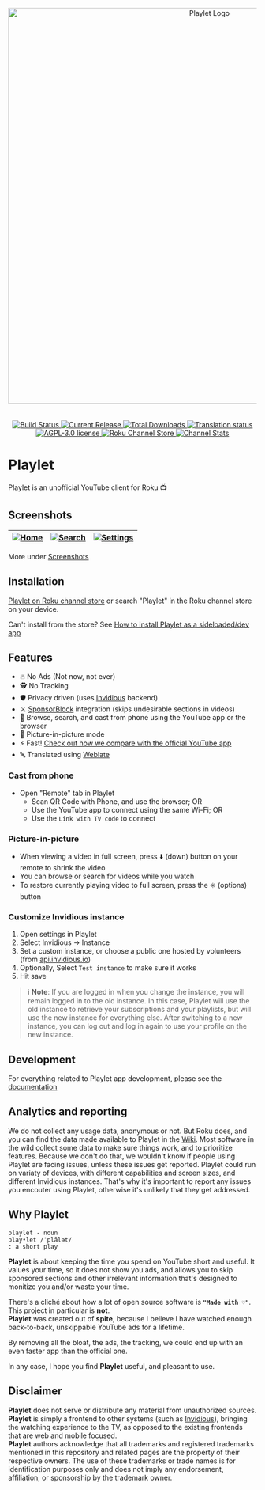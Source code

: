 <!-- markdownlint-disable MD033 MD041 -->
<p align="center">
  <img src="docs/banner.png" style="display:block;text-align:center" alt="Playlet Logo" width="800"/>
  <br/><br/>
  <a href="https://github.com/iBicha/playlet/actions/workflows/release.yml?query=branch%3Amain">
    <img alt="Build Status" src="https://img.shields.io/github/actions/workflow/status/iBicha/playlet/release.yml.svg?branch=main"/>
  </a>
  <a href="https://github.com/iBicha/playlet/releases">
    <img alt="Current Release" src="https://img.shields.io/github/release/iBicha/playlet.svg"/>
    <img alt="Total Downloads" src="https://img.shields.io/github/downloads/iBicha/playlet/latest/playlet-lib.squashfs.pkg.svg"/>
  </a>
  <a href="https://hosted.weblate.org/engage/playlet/">
    <img src="https://hosted.weblate.org/widget/playlet/svg-badge.svg" alt="Translation status" />
  </a>
  <a href="/LICENSE">
    <img alt="AGPL-3.0 license" src="https://img.shields.io/github/license/iBicha/playlet.svg"/>
  </a>
  <a href="https://channelstore.roku.com/details/4a41d0921265a5e31429a7679442153f:b5bcb5b630c28b01e93bf59856317b43/playlet">
    <img alt="Roku Channel Store" src="https://img.shields.io/badge/Roku%20Store-Install-blueviolet?logo=roku&logoColor=blueviolet&labelColor=white"/>
  </a>
  <a href="https://github.com/iBicha/playlet/wiki">
    <img alt="Channel Stats" src="https://img.shields.io/badge/%F0%9F%93%88-channel_stats-blue"/>
  </a>
</p>

# Playlet

Playlet is an unofficial YouTube client for Roku 📺

## Screenshots

  <a href="./docs/screenshots/README.md">

| [![Home](docs/screenshots/home.jpg)](docs/screenshots/README.md) | [![Search](docs/screenshots/search.jpg)](docs/screenshots/README.md) | [![Settings](docs/screenshots/settings.jpg)](docs/screenshots/README.md) |
| ---------------------------------------------------------------- | -------------------------------------------------------------------- | ------------------------------------------------------------------------ |

  </a>

More under [Screenshots](./docs/screenshots/README.md)

## Installation

[Playlet on Roku channel store](https://channelstore.roku.com/details/840aec36f51bfe6d96cf6db9055a372a/playlet) or search "Playlet" in the Roku channel store on your device.

Can't install from the store? See [How to install Playlet as a sideloaded/dev app](https://github.com/iBicha/playlet/discussions/371)

## Features

- 🔥 No Ads (Not now, not ever)
- 🕵️ No Tracking
- 🛡️ Privacy driven (uses [Invidious](https://invidious.io/) backend)
- ⚔️ [SponsorBlock](https://sponsor.ajay.app/) integration (skips undesirable sections in videos)
- 📱 Browse, search, and cast from phone using the YouTube app or the browser
- 🔮 Picture-in-picture mode
- ⚡ Fast! [Check out how we compare with the official YouTube app](https://youtu.be/qmSvA-QQW20)
- 🔤 Translated using [Weblate](https://hosted.weblate.org/projects/playlet/playlet/)

### Cast from phone

- Open "Remote" tab in Playlet
  - Scan QR Code with Phone, and use the browser; OR
  - Use the YouTube app to connect using the same Wi-Fi; OR
  - Use the `Link with TV code` to connect

### Picture-in-picture

- When viewing a video in full screen, press ⬇️ (down) button on your remote to shrink the video
- You can browse or search for videos while you watch
- To restore currently playing video to full screen, press the ✳️ (options) button

### Customize Invidious instance

1. Open settings in Playlet
1. Select Invidious -> Instance
1. Set a custom instance, or choose a public one hosted by volunteers (from [api.invidious.io](https://api.invidious.io/))
1. Optionally, Select `Test instance` to make sure it works
1. Hit save

> ℹ️ **Note**: If you are logged in when you change the instance, you will remain logged in to the old instance. In this case, Playlet will use the old instance to retrieve your subscriptions and your playlists, but will use the new instance for everything else. After switching to a new instance, you can log out and log in again to use your profile on the new instance.

## Development

For everything related to Playlet app development, please see the [documentation](./docs/README.md)

## Analytics and reporting

We do not collect any usage data, anonymous or not. But Roku does, and you can find the data made available to Playlet in the [Wiki](https://github.com/iBicha/playlet/wiki).
Most software in the wild collect some data to make sure things work, and to prioritize features.
Because we don't do that, we wouldn't know if people using Playlet are facing issues, unless these issues get reported.
Playlet could run on variaty of devices, with different capabilities and screen sizes, and different Invidious instances.
That's why it's important to report any issues you encouter using Playlet, otherwise it's unlikely that they get addressed.

## Why Playlet

```none
playlet - noun
play•let /ˈplālət/
: a short play
```

**Playlet** is about keeping the time you spend on YouTube short and useful. It values your time, so it does not show you ads, and allows you to skip sponsored sections and other irrelevant information that's designed to monitize you and/or waste your time.

There's a cliché about how a lot of open source software is **`"Made with ♡"`**. This project in particular is **not**.<br/>
**Playlet** was created out of **spite**, because I believe I have watched enough back-to-back, unskippable YouTube ads for a lifetime.

By removing all the bloat, the ads, the tracking, we could end up with an even faster app than the official one.

In any case, I hope you find **Playlet** useful, and pleasant to use.

## Disclaimer

**Playlet** does not serve or distribute any material from unauthorized sources.<br/>
**Playlet** is simply a frontend to other systems (such as [Invidious](https://github.com/iv-org/invidious)), bringing the watching experience to the TV, as opposed to the existing frontends that are web and mobile focused.<br/>
**Playlet** authors acknowledge that all trademarks and registered trademarks mentioned in this repository and related pages are the property of their respective owners. The use of these trademarks or trade names is for identification purposes only and does not imply any endorsement, affiliation, or sponsorship by the trademark owner.

<!-- markdownlint-configure-file {"MD024": { "siblings_only": true } } -->
